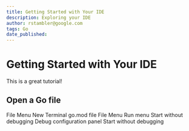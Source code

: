 ```yaml
---
title: Getting Started with Your IDE
description: Exploring your IDE
author: rstambler@google.com
tags: Go
date_published: 
---
```


# Getting Started with Your IDE

This is a great tutorial!

## Open a Go file

<walkthrough-editor-spotlight spotlightId="menu-file">File Menu</walkthrough-editor-spotlight>
<walkthrough-editor-spotlight spotlightId="menu-terminal-new-terminal">New Terminal</walkthrough-editor-spotlight>
<walkthrough-editor-spotlight spotlightId="navigator" spotlightItem="go.mod">go.mod file</walkthrough-editor-spotlight>
<walkthrough-editor-spotlight spotlightId="menu-file">File Menu</walkthrough-editor-spotlight>
<walkthrough-editor-spotlight spotlightId="menu-run">Run menu</walkthrough-editor-spotlight>
<walkthrough-editor-spotlight spotlightId="menu-run-start-without-debugging">Start without debugging</walkthrough-editor-spotlight>
<walkthrough-editor-spotlight spotlightId="debug-configuration">Debug configuration panel</walkthrough-editor-spotlight>
<walkthrough-editor-spotlight spotlightId="menu-run-start-without-debugging">Start without debugging</walkthrough-editor-spotlight>
